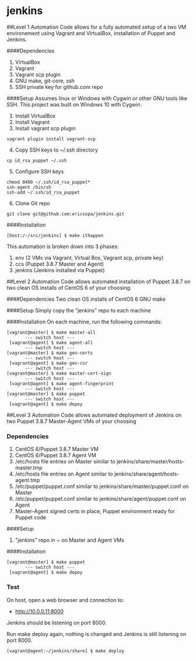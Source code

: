 # jenkins 

##Level 1 Automation
Code allows for a fully automated setup of a two VM environement using Vagrant and VirtualBox, installation of Puppet and Jenkins.

####Dependencies
1. VirtualBox
1. Vagrant
1. Vagrant scp plugin
1. GNU make, git-core, ssh
1. SSH private key for github.com repo

####Setup
Assumes linux or Windows with Cygwin or other GNU tools like SSH. This project was built on Windows 10 with Cygwin.

1. Install VirtualBox
2. Install Vagrant
3. Install vagrant scp plugin
```
vagrant plugin install vagrant-scp
```
4. Copy SSH keys to ~/.ssh directory
```
cp id_rsa_puppet ~/.ssh
```
5. Configure SSH keys
```
chmod 0400 ~/.ssh/id_rsa_puppet*
ssh-agent /bin/sh
ssh-add ~/.ssh/id_rsa_puppet
```
6. Clone Git repo
```
git clone git@github.com:ericsopa/jenkins.git
```
####Installation
```
[host:/~/src/jenkins] $ make ithappen
```

This automation is broken down into 3 phases:
1. env (2 VMs via Vagrant, Virtual Box, Vagrant scp, private key)
1. ccs (Puppet 3.8.7 Master and Agent)
1. jenkins (Jenkins installed via Puppet)


##Level 2 Automation
Code allows automated installation of Puppet 3.8.7 on two clean OS installs of CentOS 6 of your choosing.

####Dependencies
Two clean OS installs of CentOS 6
GNU make

####Setup
Simply copy the "jenkins" repo to each machine

####Installation
On each machine, run the following commands:
```
[vagrant@master] $ make master-all
       --- switch host ---
 [vagrant@agent] $ make agent-all
       --- switch host ---
[vagrant@master] $ make gen-certs
       --- switch host ---
 [vagrant@agent] $ make gen-csr
       --- switch host ---
[vagrant@master] $ make master-cert-sign
       --- switch host ---
 [vagrant@agent] $ make agent-fingerprint
       --- switch host ---
[vagrant@master] $ make puppet
       --- switch host ---
 [vagrant@agent] $ make depoy
```

##Level 3 Automation
Code allows automated deployment of Jenkins on two Puppet 3.8.7 Master-Agent VMs of your choosing

### Dependencies
1. CentOS 6/Puppet 3.8.7 Master VM
1. CentOS 6/Puppet 3.8.7 Agent VM
1. /etc/hosts file entries on Master similar to jenkins/share/master/hosts-master.tmp
1. /etc/hosts file entries on Agent similar to jenkins/share/agent/hosts-agent.tmp
1. /etc/puppet/puppet.conf similar to jenkins/share/master/puppet.conf on Master
1. /etc/puppet/puppet.conf similar to jenkins/share/agent/puppet.conf on Agent
1. Master-Agent signed certs in place, Puppet environment ready for Puppet code

####Setup
1. "jenkins" repo in ~ on Master and Agent VMs

####Installation
```
[vagrant@master] $ make puppet
       --- switch host ---
 [vagrant@agent] $ make depoy
```

### Test
On host, open a web browser and connection to:

 * http://10.0.0.11:8000

Jenkins should be listening on port 8000.

Run make deploy again, nothing is changed and Jenkins is still listening on port 8000.
```
[vagrant@agent:~/jenkins/share] $ make deploy
```
